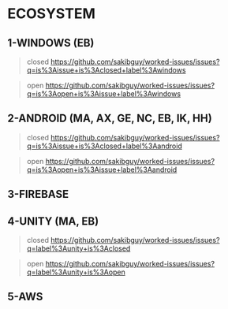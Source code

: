 # ECOSYSTEM
## 1-WINDOWS (EB)
> closed https://github.com/sakibguy/worked-issues/issues?q=is%3Aissue+is%3Aclosed+label%3Awindows

> open https://github.com/sakibguy/worked-issues/issues?q=is%3Aopen+is%3Aissue+label%3Awindows
## 2-ANDROID (MA, AX, GE, NC, EB, IK, HH)
> closed https://github.com/sakibguy/worked-issues/issues?q=is%3Aissue+is%3Aclosed+label%3Aandroid

> open https://github.com/sakibguy/worked-issues/issues?q=is%3Aopen+is%3Aissue+label%3Aandroid
## 3-FIREBASE
## 4-UNITY (MA, EB)
> closed https://github.com/sakibguy/worked-issues/issues?q=label%3Aunity+is%3Aclosed

> open https://github.com/sakibguy/worked-issues/issues?q=label%3Aunity+is%3Aopen
## 5-AWS
